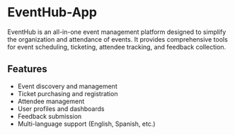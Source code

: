 # EventHub-App
EventHub is an all-in-one event management platform designed to simplify the organization and attendance of events. It provides comprehensive tools for event scheduling, ticketing, attendee tracking, and feedback collection.

## Features
- Event discovery and management
- Ticket purchasing and registration
- Attendee management
- User profiles and dashboards
- Feedback submission
- Multi-language support (English, Spanish, etc.)
